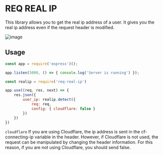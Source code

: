 # REQ REAL IP
This library allows you to get the real ip address of a user. It gives you the real ip address even if the request header is modified.

![image](https://github.com/zfcsoftware/real-ip/assets/123484092/2f7ba051-7c4b-457f-aaad-4c217b20c941)

## Usage

```js
const app = require('express')();

app.listen(3000, () => { console.log('Server is running') });

const realip = require('req-real-ip')

app.use((req, res, next) => {
    res.json({
        user_ip: realip.detect({ 
            req: req, 
            config: { cloudflare: false } 
        })
    })
})

```

`cloudflare` If you are using Cloudflare, the ip address is sent in the cf-connecting-ip variable in the header. However, if Cloudflare is not used, the request can be manipulated by changing the header information. For this reason, if you are not using Cloudflare, you should send false.
